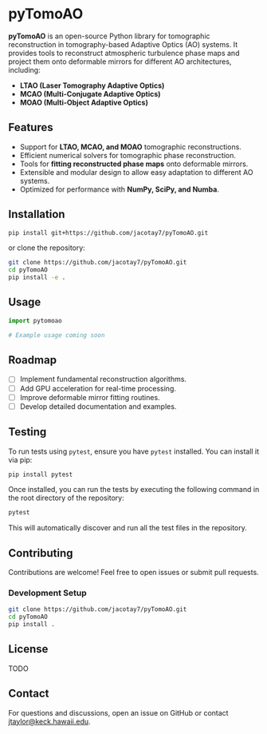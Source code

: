 # pyTomoAO

**pyTomoAO** is an open-source Python library for tomographic reconstruction in tomography-based Adaptive Optics (AO) systems. It provides tools to reconstruct atmospheric turbulence phase maps and project them onto deformable mirrors for different AO architectures, including:

- **LTAO (Laser Tomography Adaptive Optics)**
- **MCAO (Multi-Conjugate Adaptive Optics)**
- **MOAO (Multi-Object Adaptive Optics)**

## Features

- Support for **LTAO, MCAO, and MOAO** tomographic reconstructions.
- Efficient numerical solvers for tomographic phase reconstruction.
- Tools for **fitting reconstructed phase maps** onto deformable mirrors.
- Extensible and modular design to allow easy adaptation to different AO systems.
- Optimized for performance with **NumPy, SciPy, and Numba**.

## Installation

```sh
pip install git+https://github.com/jacotay7/pyTomoAO.git
```

or clone the repository:

```sh
git clone https://github.com/jacotay7/pyTomoAO.git
cd pyTomoAO
pip install -e .
```

## Usage

```python
import pytomoao

# Example usage coming soon
```

## Roadmap

- [ ] Implement fundamental reconstruction algorithms.
- [ ] Add GPU acceleration for real-time processing.
- [ ] Improve deformable mirror fitting routines.
- [ ] Develop detailed documentation and examples.

## Testing

To run tests using `pytest`, ensure you have `pytest` installed. You can install it via pip:

```sh
pip install pytest
```

Once installed, you can run the tests by executing the following command in the root directory of the repository:

```sh
pytest
```

This will automatically discover and run all the test files in the repository.


## Contributing

Contributions are welcome! Feel free to open issues or submit pull requests.

### Development Setup

```sh
git clone https://github.com/jacotay7/pyTomoAO.git
cd pyTomoAO
pip install .
```

## License

TODO
<!-- This project is licensed under the MIT License. See [LICENSE](LICENSE) for details. -->

## Contact

For questions and discussions, open an issue on GitHub or contact jtaylor@keck.hawaii.edu.
